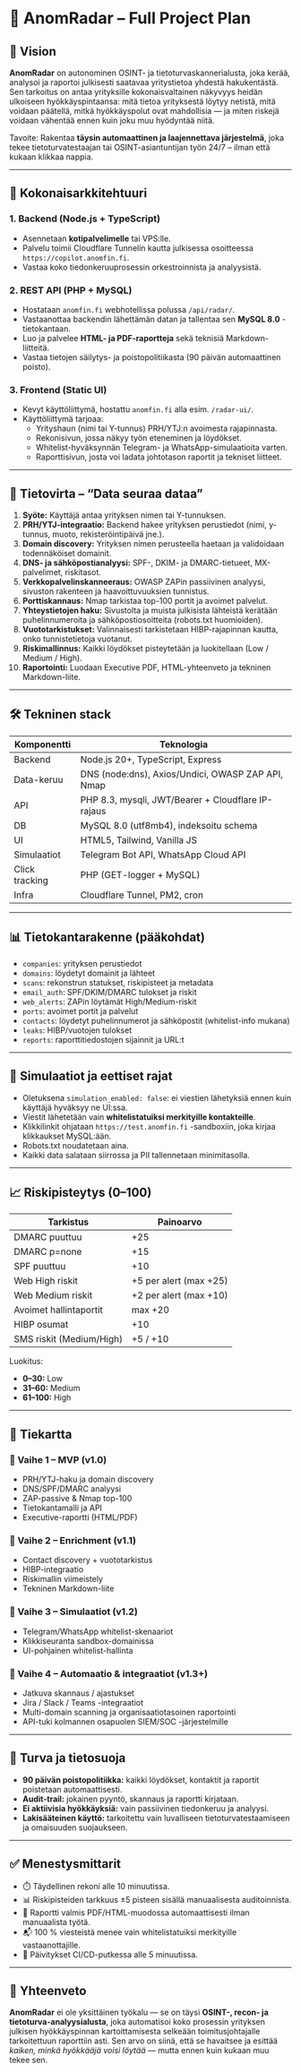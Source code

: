 # 📡 AnomRadar – Full Project Plan

## 🧠 Vision

**AnomRadar** on autonominen OSINT- ja tietoturvaskannerialusta, joka kerää, analysoi ja raportoi julkisesti saatavaa yritystietoa yhdestä hakukentästä. Sen tarkoitus on antaa yrityksille kokonaisvaltainen näkyvyys heidän ulkoiseen hyökkäyspintaansa: mitä tietoa yrityksestä löytyy netistä, mitä voidaan päätellä, mitkä hyökkäyspolut ovat mahdollisia — ja miten riskejä voidaan vähentää ennen kuin joku muu hyödyntää niitä.

Tavoite: Rakentaa **täysin automaattinen ja laajennettava järjestelmä**, joka tekee tietoturvatestaajan tai OSINT-asiantuntijan työn 24/7 – ilman että kukaan klikkaa nappia.

---

## 📍 Kokonaisarkkitehtuuri

### 1. Backend (Node.js + TypeScript)
- Asennetaan **kotipalvelimelle** tai VPS:lle.
- Palvelu toimii Cloudflare Tunnelin kautta julkisessa osoitteessa `https://copilot.anomfin.fi`.
- Vastaa koko tiedonkeruuprosessin orkestroinnista ja analyysistä.

### 2. REST API (PHP + MySQL)
- Hostataan `anomfin.fi` webhotellissa polussa `/api/radar/`.
- Vastaanottaa backendin lähettämän datan ja tallentaa sen **MySQL 8.0** -tietokantaan.
- Luo ja palvelee **HTML- ja PDF-raportteja** sekä teknisiä Markdown-liitteitä.
- Vastaa tietojen säilytys- ja poistopolitiikasta (90 päivän automaattinen poisto).

### 3. Frontend (Static UI)
- Kevyt käyttöliittymä, hostattu `anomfin.fi` alla esim. `/radar-ui/`.
- Käyttöliittymä tarjoaa:
  - Yrityshaun (nimi tai Y-tunnus) PRH/YTJ:n avoimesta rajapinnasta.
  - Rekonisivun, jossa näkyy työn eteneminen ja löydökset.
  - Whitelist-hyväksynnän Telegram- ja WhatsApp-simulaatioita varten.
  - Raporttisivun, josta voi ladata johtotason raportit ja tekniset liitteet.

---

## 🧰 Tietovirta – “Data seuraa dataa”

1. **Syöte:** Käyttäjä antaa yrityksen nimen tai Y-tunnuksen.
2. **PRH/YTJ-integraatio:** Backend hakee yrityksen perustiedot (nimi, y-tunnus, muoto, rekisteröintipäivä jne.).
3. **Domain discovery:** Yrityksen nimen perusteella haetaan ja validoidaan todennäköiset domainit.
4. **DNS- ja sähköpostianalyysi:** SPF-, DKIM- ja DMARC-tietueet, MX-palvelimet, riskitasot.
5. **Verkkopalvelinskanneeraus:** OWASP ZAPin passiivinen analyysi, sivuston rakenteen ja haavoittuvuuksien tunnistus.
6. **Porttiskannaus:** Nmap tarkistaa top-100 portit ja avoimet palvelut.
7. **Yhteystietojen haku:** Sivustolta ja muista julkisista lähteistä kerätään puhelinnumeroita ja sähköpostiosoitteita (robots.txt huomioiden).
8. **Vuototarkistukset:** Valinnaisesti tarkistetaan HIBP-rajapinnan kautta, onko tunnistetietoja vuotanut.
9. **Riskimallinnus:** Kaikki löydökset pisteytetään ja luokitellaan (Low / Medium / High).
10. **Raportointi:** Luodaan Executive PDF, HTML-yhteenveto ja tekninen Markdown-liite.

---

## 🛠️ Tekninen stack

| Komponentti | Teknologia |
|------------|------------|
| Backend | Node.js 20+, TypeScript, Express |
| Data-keruu | DNS (node:dns), Axios/Undici, OWASP ZAP API, Nmap |
| API | PHP 8.3, mysqli, JWT/Bearer + Cloudflare IP-rajaus |
| DB | MySQL 8.0 (utf8mb4), indeksoitu schema |
| UI | HTML5, Tailwind, Vanilla JS |
| Simulaatiot | Telegram Bot API, WhatsApp Cloud API |
| Click tracking | PHP (GET-logger + MySQL) |
| Infra | Cloudflare Tunnel, PM2, cron |

---

## 📊 Tietokantarakenne (pääkohdat)

- `companies`: yrityksen perustiedot
- `domains`: löydetyt domainit ja lähteet
- `scans`: rekonstrun statukset, riskipisteet ja metadata
- `email_auth`: SPF/DKIM/DMARC tulokset ja riskit
- `web_alerts`: ZAPin löytämät High/Medium-riskit
- `ports`: avoimet portit ja palvelut
- `contacts`: löydetyt puhelinnumerot ja sähköpostit (whitelist-info mukana)
- `leaks`: HIBP/vuotojen tulokset
- `reports`: raporttitiedostojen sijainnit ja URL:t

---

## 📡 Simulaatiot ja eettiset rajat

- Oletuksena `simulation_enabled: false`: ei viestien lähetyksiä ennen kuin käyttäjä hyväksyy ne UI:ssa.
- Viestit lähetetään vain **whitelistatuiksi merkityille kontakteille**.
- Klikkilinkit ohjataan `https://test.anomfin.fi` -sandboxiin, joka kirjaa klikkaukset MySQL:ään.
- Robots.txt noudatetaan aina.  
- Kaikki data salataan siirrossa ja PII tallennetaan minimitasolla.

---

## 📈 Riskipisteytys (0–100)

| Tarkistus | Painoarvo |
|----------|-----------|
| DMARC puuttuu | +25 |
| DMARC p=none | +15 |
| SPF puuttuu | +10 |
| Web High riskit | +5 per alert (max +25) |
| Web Medium riskit | +2 per alert (max +10) |
| Avoimet hallintaportit | max +20 |
| HIBP osumat | +10 |
| SMS riskit (Medium/High) | +5 / +10 |

Luokitus:  
- **0–30:** Low  
- **31–60:** Medium  
- **61–100:** High

---

## 📅 Tiekartta

### 🥇 Vaihe 1 – MVP (v1.0)
- PRH/YTJ-haku ja domain discovery
- DNS/SPF/DMARC analyysi
- ZAP-passive & Nmap top-100
- Tietokantamalli ja API
- Executive-raportti (HTML/PDF)

### 🥈 Vaihe 2 – Enrichment (v1.1)
- Contact discovery + vuototarkistus
- HIBP-integraatio
- Riskimallin viimeistely
- Tekninen Markdown-liite

### 🥉 Vaihe 3 – Simulaatiot (v1.2)
- Telegram/WhatsApp whitelist-skenaariot
- Klikkiseuranta sandbox-domainissa
- UI-pohjainen whitelist-hallinta

### 🏁 Vaihe 4 – Automaatio & integraatiot (v1.3+)
- Jatkuva skannaus / ajastukset
- Jira / Slack / Teams -integraatiot
- Multi-domain scanning ja organisaatiotasoinen raportointi
- API-tuki kolmannen osapuolen SIEM/SOC -järjestelmille

---

## 🧱 Turva ja tietosuoja

- **90 päivän poistopolitiikka:** kaikki löydökset, kontaktit ja raportit poistetaan automaattisesti.  
- **Audit-trail:** jokainen pyyntö, skannaus ja raportti kirjataan.  
- **Ei aktiivisia hyökkäyksiä:** vain passiivinen tiedonkeruu ja analyysi.  
- **Lakisääteinen käyttö:** tarkoitettu vain luvalliseen tietoturvatestaamiseen ja omaisuuden suojaukseen.

---

## ✅ Menestysmittarit

- ⏱️ Täydellinen rekoni alle 10 minuutissa.  
- 📊 Riskipisteiden tarkkuus ±5 pisteen sisällä manuaalisesta auditoinnista.  
- 📁 Raportti valmis PDF/HTML-muodossa automaattisesti ilman manuaalista työtä.  
- 📬 100 % viesteistä menee vain whitelistatuiksi merkityille vastaanottajille.  
- 🔁 Päivitykset CI/CD-putkessa alle 5 minuutissa.

---

## 📌 Yhteenveto

**AnomRadar** ei ole yksittäinen työkalu — se on täysi **OSINT-, recon- ja tietoturva-analyysialusta**, joka automatisoi koko prosessin yrityksen julkisen hyökkäyspinnan kartoittamisesta selkeään toimitusjohtajalle tarkoitettuun raporttiin asti. Sen arvo on siinä, että se havaitsee ja esittää *kaiken, minkä hyökkääjä voisi löytää* — mutta ennen kuin kukaan muu tekee sen.
